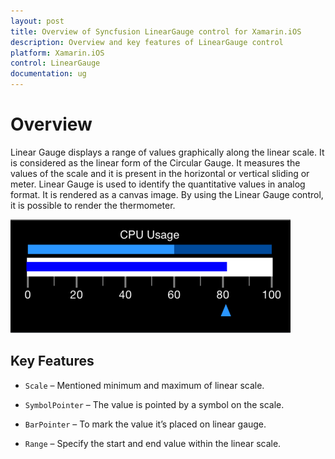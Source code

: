 ```yaml
---
layout: post
title: Overview of Syncfusion LinearGauge control for Xamarin.iOS
description: Overview and key features of LinearGauge control
platform: Xamarin.iOS
control: LinearGauge
documentation: ug
---
```


# Overview

Linear Gauge displays a range of values graphically along the linear scale. It is considered as the linear form of the Circular Gauge. It measures the values of the scale and it is present in the horizontal or vertical sliding or meter. Linear Gauge is used to identify the quantitative values in analog format. It is rendered as a canvas image. By using the Linear Gauge control, it is possible to render the thermometer.


![](images/Overview.png)

## Key Features

* `Scale` – Mentioned minimum and maximum of linear scale.

* `SymbolPointer` – The value is pointed by a symbol on the scale.

* `BarPointer` – To mark the value it’s placed on linear gauge.

* `Range` – Specify the start and end value within the linear scale.







